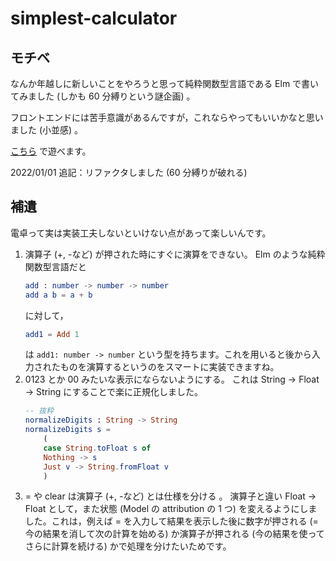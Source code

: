 # simplest-calculator

## モチベ
なんか年越しに新しいことをやろうと思って純粋関数型言語である Elm で書いてみました (しかも 60 分縛りという謎企画) 。

フロントエンドには苦手意識があるんですが，これならやってもいいかなと思いました (小並感) 。

[こちら](https://mitawaut.github.io/simplest-calculator/) で遊べます。

2022/01/01 追記：リファクタしました (60 分縛りが破れる)

## 補遺

電卓って実は実装工夫しないといけない点があって楽しいんです。
1. 演算子 (+, -など) が押された時にすぐに演算をできない。
    Elm のような純粋関数型言語だと
    ```elm
    add : number -> number -> number
    add a b = a + b
    ```
    に対して，
    ```elm
    add1 = Add 1
    ```
    は `add1: number -> number` という型を持ちます。これを用いると後から入力されたものを演算するというのをスマートに実装できますね。
2. 0123 とか 00 みたいな表示にならないようにする。
    これは String -> Float -> String にすることで楽に正規化しました。
    ```elm
    -- 抜粋
    normalizeDigits : String -> String 
    normalizeDigits s =
        (
        case String.toFloat s of
        Nothing -> s 
        Just v -> String.fromFloat v
        )
    ```
3. = や clear は演算子 (+, -など) とは仕様を分ける 。
    演算子と違い Float -> Float として，また状態 (Model の attribution の 1 つ) を変えるようにしました。これは，例えば = を入力して結果を表示した後に数字が押される (= 今の結果を消して次の計算を始める) か演算子が押される (今の結果を使ってさらに計算を続ける) かで処理を分けたいためです。

